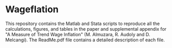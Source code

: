 # Wageflation
This repository contains the Matlab and Stata scripts to reproduce all the calculations, figures, and tables in the paper and supplemental appendix for "A Measure of Trend Wage Inflation" (M. Almuzara, R. Audoly and D. Melcangi). The ReadMe.pdf file contains a detailed description of each file.
